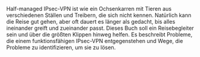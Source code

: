 Half-managed IPsec-VPN ist wie ein Ochsenkarren mit Tieren aus verschiedenen Ställen und Treibern, die sich nicht kennen.
Natürlich kann die Reise gut gehen, aber oft dauert es länger als gedacht, bis alles ineinander greift und zueinander passt.
Dieses Buch soll ein Reisebegleiter sein und über die größten Klippen hinweg helfen.
Es beschreibt Probleme, die einem funktionsfähigen IPsec-VPN entgegenstehen und Wege, die Probleme zu identifizieren, um sie zu lösen.
